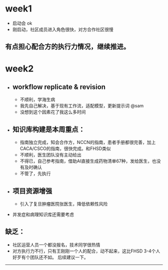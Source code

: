 
# week1
- 启动会  ok
- 刚启动，社区成员进入角色很快，对方合作社区很慢

有点担心配合方的执行力情况，继续推进。
---

# week2
- ## workflow replicate & revision 
    * 不顺利，学海生病
    * 我先自己解决，基于现有工作流，适配模型，更新提示词 @sam
    * 没想到这个因素花了我这么多时间

- ## 知识库构建是本周重点：
    * 指南独立完成，知会合作方，NCCN的指南，患者手册都很完善，加上CACA/CSCO的指南，很快完成。和FHSD类似
    * 不顺利，医生团队没有主动给出
    * 不得已，自己参考指南，借助AI直接生成药物清单67种，发给医生，也没有及时确认
    * 不管了，先执行

- ## 项目资源增强
    * 引入了复旦肿瘤医院张医生，降低依赖性风险

- 并发症和病理知识库还需要考虑



## 缺乏：
- 社区运营人员一个都没报名，技术同学很热情
- 对方执行力不行，只有王刚刚一个人的配合，动不起来，这比FHSD 3-4个人好歹有个团队还不如。
后续建议一下。

---
